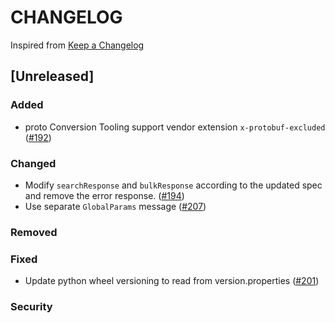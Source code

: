 # CHANGELOG

Inspired from [Keep a Changelog](https://keepachangelog.com/en/1.0.0/)

## [Unreleased]
### Added
- proto Conversion Tooling support vendor extension `x-protobuf-excluded` ([#192](https://github.com/opensearch-project/opensearch-protobufs/pull/192))

### Changed
- Modify `searchResponse` and `bulkResponse` according to the updated spec and remove the error response. ([#194](https://github.com/opensearch-project/opensearch-protobufs/pull/194))
- Use separate `GlobalParams` message ([#207](https://github.com/opensearch-project/opensearch-protobufs/pull/207))

### Removed

### Fixed
- Update python wheel versioning to read from version.properties ([#201](https://github.com/opensearch-project/opensearch-protobufs/pull/201))

### Security
